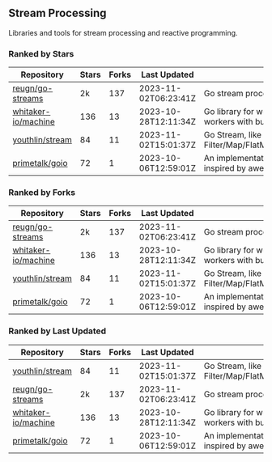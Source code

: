 ## Stream Processing

Libraries and tools for stream processing and reactive programming.

### Ranked by Stars

| Repository | Stars | Forks | Last Updated | Description | 
|------------|-------|-------|--------------|-------------|
| [reugn/go-streams](https://github.com/reugn/go-streams) | 2k | 137 | 2023-11-02T06:23:41Z |  Go stream processing library. |
| [whitaker-io/machine](https://github.com/whitaker-io/machine) | 136 | 13 | 2023-10-28T12:11:34Z |  Go library for writing and generating stream workers with built in metrics and traceability. |
| [youthlin/stream](https://github.com/youthlin/stream) | 84 | 11 | 2023-11-02T15:01:37Z |  Go Stream, like Java 8 Stream: Filter/Map/FlatMap/Peek/Sorted/ForEach/Reduce... |
| [primetalk/goio](https://github.com/primetalk/goio) | 72 | 1 | 2023-10-06T12:59:01Z |  An implementation of IO, Stream, Fiber for Golang, inspired by awesome Scala libraries cats and fs2. |

### Ranked by Forks

| Repository | Stars | Forks | Last Updated | Description | 
|------------|-------|-------|--------------|-------------|
| [reugn/go-streams](https://github.com/reugn/go-streams) | 2k | 137 | 2023-11-02T06:23:41Z |  Go stream processing library. |
| [whitaker-io/machine](https://github.com/whitaker-io/machine) | 136 | 13 | 2023-10-28T12:11:34Z |  Go library for writing and generating stream workers with built in metrics and traceability. |
| [youthlin/stream](https://github.com/youthlin/stream) | 84 | 11 | 2023-11-02T15:01:37Z |  Go Stream, like Java 8 Stream: Filter/Map/FlatMap/Peek/Sorted/ForEach/Reduce... |
| [primetalk/goio](https://github.com/primetalk/goio) | 72 | 1 | 2023-10-06T12:59:01Z |  An implementation of IO, Stream, Fiber for Golang, inspired by awesome Scala libraries cats and fs2. |

### Ranked by Last Updated

| Repository | Stars | Forks | Last Updated | Description | 
|------------|-------|-------|--------------|-------------|
| [youthlin/stream](https://github.com/youthlin/stream) | 84 | 11 | 2023-11-02T15:01:37Z |  Go Stream, like Java 8 Stream: Filter/Map/FlatMap/Peek/Sorted/ForEach/Reduce... |
| [reugn/go-streams](https://github.com/reugn/go-streams) | 2k | 137 | 2023-11-02T06:23:41Z |  Go stream processing library. |
| [whitaker-io/machine](https://github.com/whitaker-io/machine) | 136 | 13 | 2023-10-28T12:11:34Z |  Go library for writing and generating stream workers with built in metrics and traceability. |
| [primetalk/goio](https://github.com/primetalk/goio) | 72 | 1 | 2023-10-06T12:59:01Z |  An implementation of IO, Stream, Fiber for Golang, inspired by awesome Scala libraries cats and fs2. |

